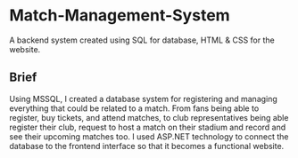 # Match-Management-System
A backend system created using SQL for database, HTML & CSS for the website. 
## Brief
Using MSSQL, I created a database system for registering and managing everything that could be related to a match. From fans being able to register, buy tickets, and attend matches, to club representatives being able register their club, request to host a match on their stadium and record and see their upcoming matches too.
I used ASP.NET technology to connect the database to the frontend interface so that it becomes a functional website.
